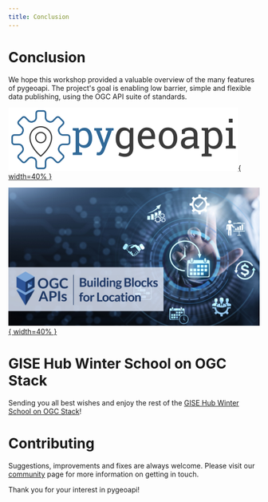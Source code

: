 ```yaml
---
title: Conclusion
---
```


# Conclusion

We hope this workshop provided a valuable overview of the many features of pygeoapi. The project's
goal is enabling low barrier, simple and flexible data publishing, using the OGC API suite of standards.

[![pygeoapi logo](assets/images/pygeoapi-logo.png){ width=40% }](https://pygeoapi.io)

[![OGC APIs banner](assets/images/OGC_APIs_banner.jpg){ width=40% }](https://ogcapi.ogc.org)

# GISE Hub Winter School on OGC Stack

Sending you all best wishes and enjoy the rest of the [GISE Hub Winter School on OGC Stack](https://docs.google.com/document/d/1_ZiwzYlRheAlhsAjdjq2sV8twjImalFMw8jHaR8Dkwo/edit?tab=t.0)!

# Contributing

Suggestions, improvements and fixes are always welcome. Please visit our [community](https://pygeoapi.io/community)
page for more information on getting in touch.

Thank you for your interest in pygeoapi!
